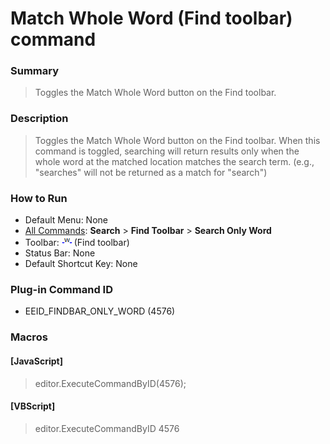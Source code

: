 # Match Whole Word (Find toolbar) command

### Summary

> Toggles the Match Whole Word button on the Find toolbar.

### Description

> Toggles the Match Whole Word button on the Find toolbar. When this command is toggled, searching will return results only when the whole word at the matched location matches the search term.
> (e.g., "searches" will not be returned as a match for "search")

### How to Run

- Default Menu: None
- [All Commands](../tools/all_commands): **Search**
\> **Find Toolbar** \> **Search Only Word**
- Toolbar: ![](../../images/find_only_word.png) (Find toolbar)
- Status Bar: None
- Default Shortcut Key: None

### Plug-in Command ID

- EEID\_FINDBAR\_ONLY\_WORD (4576)

### Macros

#### \[JavaScript\]

> editor.ExecuteCommandByID(4576);

#### \[VBScript\]

> editor.ExecuteCommandByID 4576